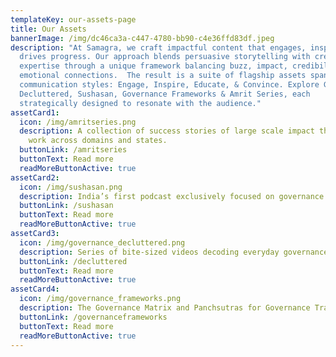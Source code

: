 ```yaml
---
templateKey: our-assets-page
title: Our Assets
bannerImage: /img/dc46ca3a-c447-4780-bb90-c4e36ffd83df.jpeg
description: "At Samagra, we craft impactful content that engages, inspires, and
  drives progress. Our approach blends persuasive storytelling with credible
  expertise through a unique framework balancing buzz, impact, credibility, and
  emotional connections.  The result is a suite of flagship assets spanning four
  communication styles: Engage, Inspire, Educate, & Convince. Explore Governance
  Decluttered, Sushasan, Governance Frameworks & Amrit Series, each
  strategically designed to resonate with the audience."
assetCard1:
  icon: /img/amritseries.png
  description: A collection of success stories of large scale impact through our
    work across domains and states.
  buttonLink: /amritseries
  buttonText: Read more
  readMoreButtonActive: true
assetCard2:
  icon: /img/sushasan.png
  description: India’s first podcast exclusively focused on governance
  buttonLink: /sushasan
  buttonText: Read more
  readMoreButtonActive: true
assetCard3:
  icon: /img/governance_decluttered.png
  description: Series of bite-sized videos decoding everyday governance topics
  buttonLink: /decluttered
  buttonText: Read more
  readMoreButtonActive: true
assetCard4:
  icon: /img/governance_frameworks.png
  description: The Governance Matrix and Panchsutras for Governance Transformation
  buttonLink: /governanceframeworks
  buttonText: Read more
  readMoreButtonActive: true
---
```

